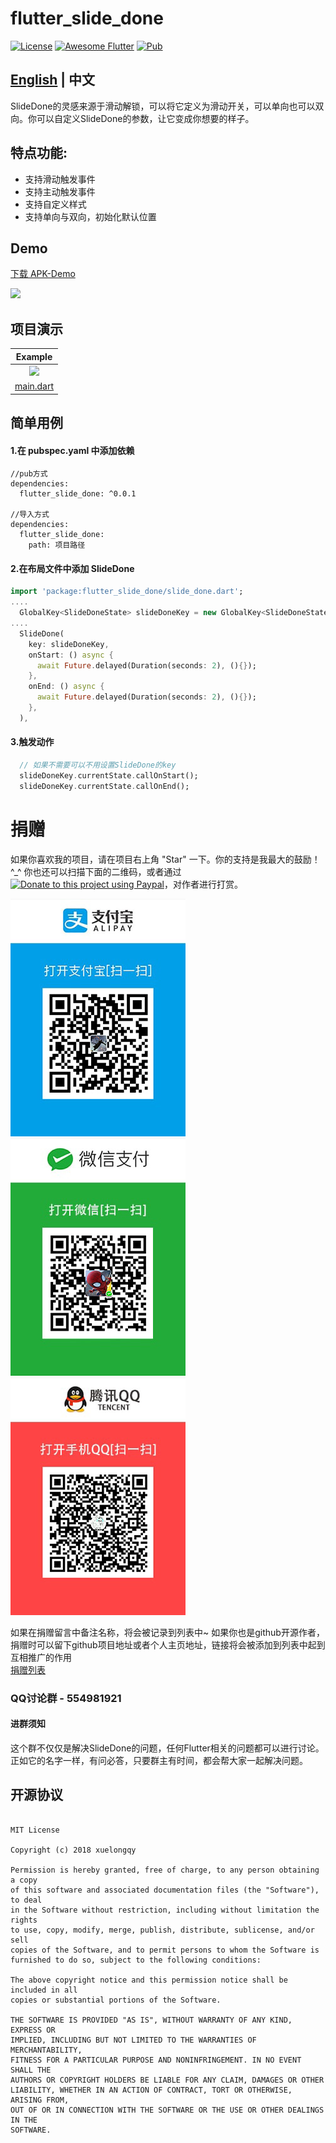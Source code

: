 # flutter_slide_done

[![License](https://img.shields.io/badge/license-MIT-green.svg)](/LICENSE)
[![Awesome Flutter](https://img.shields.io/badge/Awesome-Flutter-blue.svg?longCache=true&style=flat-square)](https://stackoverflow.com/questions/tagged/flutter?sort=votes)
[![Pub](https://img.shields.io/badge/pub-v0.0.1-orange.svg)](https://pub.dartlang.org/packages/flutter_slide_done)

## [English](https://github.com/xuelongqy/flutter_slide_done/blob/master/README_EN.md) | 中文

SlideDone的灵感来源于滑动解锁，可以将它定义为滑动开关，可以单向也可以双向。你可以自定义SlideDone的参数，让它变成你想要的样子。

## 特点功能:

 - 支持滑动触发事件
 - 支持主动触发事件
 - 支持自定义样式
 - 支持单向与双向，初始化默认位置

## Demo
[下载 APK-Demo](https://github.com/xuelongqy/flutter_slide_done/raw/master/art/pkg/SlideDone.apk)

![](https://github.com/xuelongqy/flutter_slide_done/raw/master/art/image/apk_QRCode.png)

## 项目演示
|Example|
|:---:|
|![](https://raw.githubusercontent.com/xuelongqy/flutter_slide_done/master/art/image/snipaste_index.png)|
|[main.dart](https://github.com/xuelongqy/flutter_slide_done/blob/master/example/lib/main.dart)|

## 简单用例
#### 1.在 pubspec.yaml 中添加依赖
```
//pub方式
dependencies:
  flutter_slide_done: ^0.0.1

//导入方式
dependencies:
  flutter_slide_done:
    path: 项目路径
```
#### 2.在布局文件中添加 SlideDone
```dart
import 'package:flutter_slide_done/slide_done.dart';
....
  GlobalKey<SlideDoneState> slideDoneKey = new GlobalKey<SlideDoneState>();
....
  SlideDone(
    key: slideDoneKey,
    onStart: () async {
      await Future.delayed(Duration(seconds: 2), (){});
    },
    onEnd: () async {
      await Future.delayed(Duration(seconds: 2), (){});
    },
  ),
```
#### 3.触发动作
```dart
  // 如果不需要可以不用设置SlideDone的key
  slideDoneKey.currentState.callOnStart();
  slideDoneKey.currentState.callOnEnd();
```

# 捐赠
如果你喜欢我的项目，请在项目右上角 "Star" 一下。你的支持是我最大的鼓励！ ^_^
你也还可以扫描下面的二维码，或者通过[![Donate to this project using Paypal](https://img.shields.io/badge/paypal-donate-yellow.svg)](https://www.paypal.com/cgi-bin/webscr?cmd=_s-xclick&hosted_button_id=334PPRBZTY3J8&source=url)，对作者进行打赏。  

![](https://raw.githubusercontent.com/xuelongqy/donation/master/pay_alipay.jpg?raw=true) ![](https://raw.githubusercontent.com/xuelongqy/donation/master/pay_wxpay.jpg?raw=true) ![](https://raw.githubusercontent.com/xuelongqy/donation/master/pay_tencent.jpg?raw=true)

如果在捐赠留言中备注名称，将会被记录到列表中~ 如果你也是github开源作者，捐赠时可以留下github项目地址或者个人主页地址，链接将会被添加到列表中起到互相推广的作用  
[捐赠列表](https://github.com/xuelongqy/donation/blob/master/DONATIONLIST.md)

### QQ讨论群 - 554981921
#### 进群须知
这个群不仅仅是解决SlideDone的问题，任何Flutter相关的问题都可以进行讨论。正如它的名字一样，有问必答，只要群主有时间，都会帮大家一起解决问题。

## 开源协议
 
```
 
MIT License

Copyright (c) 2018 xuelongqy

Permission is hereby granted, free of charge, to any person obtaining a copy
of this software and associated documentation files (the "Software"), to deal
in the Software without restriction, including without limitation the rights
to use, copy, modify, merge, publish, distribute, sublicense, and/or sell
copies of the Software, and to permit persons to whom the Software is
furnished to do so, subject to the following conditions:

The above copyright notice and this permission notice shall be included in all
copies or substantial portions of the Software.

THE SOFTWARE IS PROVIDED "AS IS", WITHOUT WARRANTY OF ANY KIND, EXPRESS OR
IMPLIED, INCLUDING BUT NOT LIMITED TO THE WARRANTIES OF MERCHANTABILITY,
FITNESS FOR A PARTICULAR PURPOSE AND NONINFRINGEMENT. IN NO EVENT SHALL THE
AUTHORS OR COPYRIGHT HOLDERS BE LIABLE FOR ANY CLAIM, DAMAGES OR OTHER
LIABILITY, WHETHER IN AN ACTION OF CONTRACT, TORT OR OTHERWISE, ARISING FROM,
OUT OF OR IN CONNECTION WITH THE SOFTWARE OR THE USE OR OTHER DEALINGS IN THE
SOFTWARE.

 
 ```
